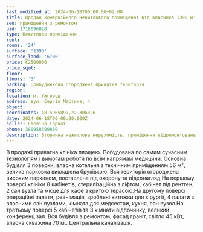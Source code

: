 ```yaml
---
last_modified_at: 2024-06-18T00:00:00+02:00
title: Продаж комерційного нежитлового приміщення від власника 1390 м² на Сергія Мартина
seo: приміщення з ремонтом
uid: 1718696020
type: Нежитлове приміщення
rent:
rooms: '24'
surface: '1390'
surface_land: '6700'
price: €2500000
price_sqmt:
floor:
floors: '3'
parking: Прибудинкова огороджена приватна територія
region:
location: м. Ужгород
address: вул. Сергія Мартина, 4
object:
coordinates: 48.5965897,22.306326
date: 2024-06-18T00:00:00.000Z
seller: Евеліна Горват
phone: 380958309850
description: Вторинна нежитлова нерухомість, приміщення відремонтоване, придатне для використання
---
```


В продажі приватна клініка площею. Побудована по самим сучасним технологіям і вимогам роботи по всім напрямам медицини. Основна будівля 3 поверхи, власна котельня з технічним приміщенням 56 м², велика парковка викладена бруківкою. Вся територія огороджена високим парканом, поставлена під охорону та відеонагляд.На першому поверсі клініки 8 кабінетів, стерилізаційна з ліфтом, кабінет під рентген, 2 сан вузла та місце для кафе з критою терасою.На другому поверсі операційні палати, реанімація, зроблені витяжки для хірургії, 4 палати з власними сан вузлами, кімната для медсестри, кухня, сан вузол.На третьому поверсі 5 кабінетів та 3 кімнати відпочинку, великий конференц зал. Вся будівля з ремонтом, фасад граніт, світло 45 кВт, власна скважина 70 м.. Центральна каналізація.
